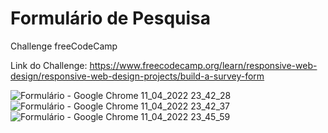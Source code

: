 <h1>Formulário de Pesquisa</h1>

<p>Challenge freeCodeCamp</p>  

Link do Challenge: https://www.freecodecamp.org/learn/responsive-web-design/responsive-web-design-projects/build-a-survey-form

![Formulário - Google Chrome 11_04_2022 23_42_28](https://user-images.githubusercontent.com/97335833/162869425-98e34e7b-ccf1-4961-987e-d793e0552154.png)
![Formulário - Google Chrome 11_04_2022 23_42_37](https://user-images.githubusercontent.com/97335833/162869536-0735ec2a-1346-41e2-a62e-c13d37d25730.png)
![Formulário - Google Chrome 11_04_2022 23_45_59](https://user-images.githubusercontent.com/97335833/162869645-db8f3a09-30d9-4dd1-bc11-ce4e2a29faf5.png)
